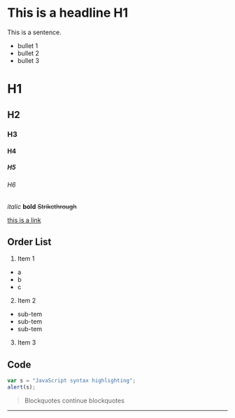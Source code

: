 # This is a headline H1

This is a sentence.
* bullet 1
* bullet 2
* bullet 3

# H1  
## H2  
### H3 
#### H4 
##### H5 
###### H6

*italic*  **bold**  ~~Strikethrough~~

[this is a link](http://example.com)

## Order List

1. Item 1
* a
* b
* c
2. Item 2
  - sub-tem
  - sub-tem
  - sub-tem
3. Item 3

## Code

```javascript
var s = "JavaScript syntax highlighting";
alert(s);
```

> Blockquotes
> continue blockquotes

___
